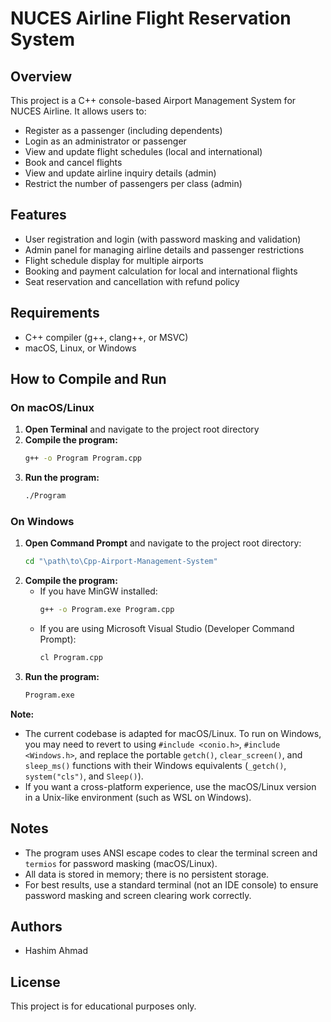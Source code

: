# NUCES Airline Flight Reservation System

## Overview
This project is a C++ console-based Airport Management System for NUCES Airline. It allows users to:
- Register as a passenger (including dependents)
- Login as an administrator or passenger
- View and update flight schedules (local and international)
- Book and cancel flights
- View and update airline inquiry details (admin)
- Restrict the number of passengers per class (admin)

## Features
- User registration and login (with password masking and validation)
- Admin panel for managing airline details and passenger restrictions
- Flight schedule display for multiple airports
- Booking and payment calculation for local and international flights
- Seat reservation and cancellation with refund policy

## Requirements
- C++ compiler (g++, clang++, or MSVC)
- macOS, Linux, or Windows

## How to Compile and Run

### On macOS/Linux
1. **Open Terminal** and navigate to the project root directory
2. **Compile the program:**
   ```sh
   g++ -o Program Program.cpp
   ```
3. **Run the program:**
   ```sh
   ./Program
   ```

### On Windows
1. **Open Command Prompt** and navigate to the project root directory:
   ```bat
   cd "\path\to\Cpp-Airport-Management-System"
   ```
2. **Compile the program:**
   - If you have MinGW installed:
     ```bat
     g++ -o Program.exe Program.cpp
     ```
   - If you are using Microsoft Visual Studio (Developer Command Prompt):
     ```bat
     cl Program.cpp
     ```
3. **Run the program:**
   ```bat
   Program.exe
   ```

**Note:**
- The current codebase is adapted for macOS/Linux. To run on Windows, you may need to revert to using `#include <conio.h>`, `#include <Windows.h>`, and replace the portable `getch()`, `clear_screen()`, and `sleep_ms()` functions with their Windows equivalents (`_getch()`, `system("cls")`, and `Sleep()`).
- If you want a cross-platform experience, use the macOS/Linux version in a Unix-like environment (such as WSL on Windows).

## Notes
- The program uses ANSI escape codes to clear the terminal screen and `termios` for password masking (macOS/Linux).
- All data is stored in memory; there is no persistent storage.
- For best results, use a standard terminal (not an IDE console) to ensure password masking and screen clearing work correctly.

## Authors
- Hashim Ahmad

## License
This project is for educational purposes only. 